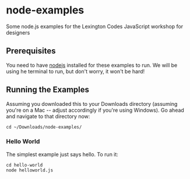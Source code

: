 node-examples
=============

Some node.js examples for the Lexington Codes JavaScript workshop for designers

## Prerequisites 
You need to have [nodejs](nodejs.org) installed for these examples to run.
We will be using he terminal to run, but don't worry, it won't be hard!

## Running the Examples

Assuming you downloaded this to your Downloads directory (assuming you're on a 
Mac -- adjust accordingly if you're using Windows). Go ahead and navigate to that
directory now:
    
    cd ~/Downloads/node-examples/


### Hello World
The simplest example just says hello.  To run it:

```
cd hello-world
node helloworld.js
```
